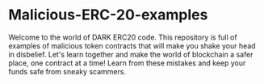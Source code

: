 # Malicious-ERC-20-examples

Welcome to the world of DARK ERC20 code. This repository is full of examples of malicious token contracts that will make you shake your head in disbelief. Let's learn together and make the world of blockchain a safer place, one contract at a time! Learn from these mistakes and keep your funds safe from sneaky scammers.
